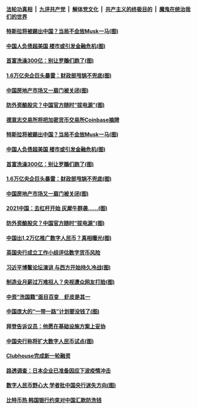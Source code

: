 ####  [法轮功真相](../../../../basic/blob/master/README.md?t=04220402) &nbsp;|&nbsp; [九评共产党](../../../../9ping.md/blob/master/README.md?t=04220402) &nbsp;|&nbsp; [解体党文化](../../../../jtdwh.md/blob/master/README.md?t=04220402)  &nbsp;|&nbsp; [共产主义的终极目的](../../../../gczydzjmd.md/blob/master/README.md?t=04220402) &nbsp;|&nbsp; [魔鬼在统治我们的世界](../../../../mgztzwmdsj.md/blob/master/README.md?t=04220402) 

#### [特斯拉将被踢出中国？当局不会放Musk一马(图)](../pages/p5/969446.md?t=04220402) 

#### [中国人负债超美国 楼市或引发金融危机(图)](../pages/p5/969436.md?t=04220402) 

#### [首富洗澡300亿：别让罗鶄们跑了(图)](../pages/p5/969391.md?t=04220402) 

#### [1.6万亿央企巨头暴雷：财政部甩锅不兜底(图)](../pages/p5/969395.md?t=04220402) 

#### [中国房地产市场又一扇门被关闭(图)](../pages/p5/969367.md?t=04220402) 

#### [防外资酿股灾？中国官方随时“拔电源”(图)](../pages/p5/969339.md?t=04220402) 

#### [德意志交易所将把加密货币交易所Coinbase摘牌](../pages/p5/969455.md?t=04220402) 

#### [特斯拉将被踢出中国？当局不会放Musk一马(图)](../pages/p5/969446.md?t=04220402) 

#### [中国人负债超美国 楼市或引发金融危机(图)](../pages/p5/969436.md?t=04220402) 

#### [首富洗澡300亿：别让罗鶄们跑了(图)](../pages/p5/969391.md?t=04220402) 

#### [1.6万亿央企巨头暴雷：财政部甩锅不兜底(图)](../pages/p5/969395.md?t=04220402) 

#### [中国房地产市场又一扇门被关闭(图)](../pages/p5/969367.md?t=04220402) 

#### [2021中国：去杠杆开始 灰犀牛群袭……(图)](../pages/p5/969378.md?t=04220402) 

#### [防外资酿股灾？中国官方随时“拔电源”(图)](../pages/p5/969339.md?t=04220402) 

#### [中国出1.2万亿推广数字人民币？真相曝光(图)](../pages/p5/969326.md?t=04220402) 

#### [英国央行成立工作小组评估数字货币风险](../pages/p5/969321.md?t=04220402) 

#### [习近平博鳌论坛演讲 与西方开始持久冷战(图)](../pages/p5/969318.md?t=04220402) 

#### [制造业月薪过万难招人？央视遭众网友打脸(图)](../pages/p5/969286.md?t=04220402) 

#### [中资“洗国籍”面目百变　虾皮是其一](../pages/p5/969277.md?t=04220402) 

#### [中国庞大的“一带一路”计划要没钱了(图)](../pages/p5/969240.md?t=04220402) 

#### [拜登告诉议员：他愿在基础设施方案上妥协](../pages/p5/969275.md?t=04220402) 

#### [中国央行称将扩大数字人民币试点(图)](../pages/p5/969272.md?t=04220402) 

#### [Clubhouse完成新一轮融资](../pages/p5/969238.md?t=04220402) 

#### [路透调查：日本企业已准备因应下波疫情冲击](../pages/p5/969237.md?t=04220402) 

#### [数字人民币野心大 学者批中国央行迷失方向(图)](../pages/p5/969235.md?t=04220402) 

#### [比特币热 韩国银行约束对中国汇款防洗钱](../pages/p5/969231.md?t=04220402) 

